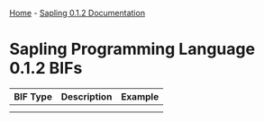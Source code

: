 [Home](../home.md) - [Sapling 0.1.2 Documentation](./doc.md)

# Sapling Programming Language 0.1.2 BIFs
| BIF Type | Description | Example  |
| ----------- | ----------- | ----------- |
|             |             |             |
|             |             |             |

